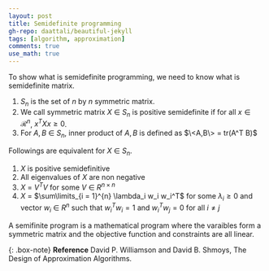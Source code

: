 ```yaml
---
layout: post
title: Semidefinite programming
gh-repo: daattali/beautiful-jekyll
tags: [algorithm, approximation]
comments: true
use_math: true
---
```


To show what is semidefinite programming, we need to know what is semidefinite matrix.

1. $S_n$ is the set of $n$ by $n$ symmetric matrix.
2. We call symmetric matrix $X$ $\in$ $S_n$ is positive semidefinite if for all $x \in \mathcal{R}^{n}$, $x^TXx \ge 0$.
3. For $A,B$ $\in$ $S_n$, inner product of $A,B$ is defined as $\<A,B\> = tr(A^T B)$

Followings are equivalent for $X$ $\in$ $S_n$.
1. $X$ is positive semidefinitive
2. All eigenvalues of $X$ are non negative
3. $X$ $=$ $V^TV$ for some $V$ $\in$ $R^{n \times n}$
4. $X$ $=$ $\sum\limits_{i = 1}^{n} \lambda_i w_i w_i^T$ for some $\lambda_i \ge 0$ and vector $w_i$ $\in$ $R^n$ such that $w_i^T w_i = 1$ and $w_i^T w_j = 0$ for all $i \neq j$

A semifinite program is a mathematical program where the varaibles form a symmetric matrix and the objective function and constraints are all linear.

{: .box-note}
**Reference** David P. Williamson and David B. Shmoys, The Design of Approximation Algorithms.